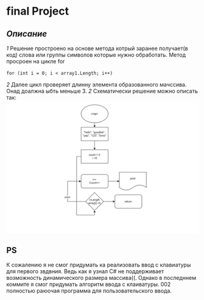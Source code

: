 # final Project
## ***Описание***

*1* Решение простроено на основе метода котрый заранее получает(в код) слова или группы символов которые нужно обработать. 
Метод просроен на цикле for 
```
for (int i = 0; i < array1.Length; i++)
```
*2* Далее цикл проверяет длинну элемента образованного мачссива. Онад доалжна ыбть меньше 3.
*2* Схематически решение можно описать так: 
![Алгоритм](final1.jpg)
## **PS**
 К сожалению я не смог придумать ка реализовать ввод с клавиатуры для первого звдвния. Ведь как я узнал C# не поддерживает возможность динамического размера массива((. Однако в последннем коммите я смог придумать алгоритм ввода с клаиватуры. 002 полностью раюочая программа для пользовательского ввода.

